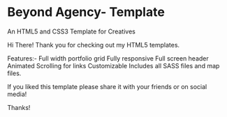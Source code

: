 # Beyond Agency- Template
An HTML5 and CSS3 Template for Creatives

Hi There!
Thank you for checking out my HTML5 templates.

Features:-
Full width portfolio grid
Fully responsive
Full screen header
Animated Scrolling for links
Customizable
Includes all SASS files and map files.

If you liked this template please share it with your friends or on social media!

Thanks!



